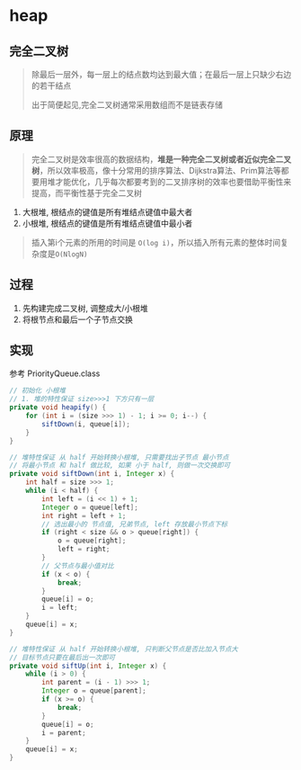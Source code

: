 # heap

## 完全二叉树
>
> 除最后一层外，每一层上的结点数均达到最大值；在最后一层上只缺少右边的若干结点
>
> 出于简便起见,完全二叉树通常采用数组而不是链表存储

## 原理

> 完全二叉树是效率很高的数据结构，**堆是一种完全二叉树或者近似完全二叉树**，所以效率极高，像十分常用的排序算法、Dijkstra算法、Prim算法等都要用堆才能优化，几乎每次都要考到的二叉排序树的效率也要借助平衡性来提高，而平衡性基于完全二叉树

1. 大根堆, 根结点的键值是所有堆结点键值中最大者
2. 小根堆, 根结点的键值是所有堆结点键值中最小者

> 插入第i个元素的所用的时间是 `O(log i)`，所以插入所有元素的整体时间复杂度是`O(NlogN)`

## 过程

1. 先构建完成二叉树, 调整成大/小根堆
2. 将根节点和最后一个子节点交换

## 实现

参考 PriorityQueue.class

``` java
// 初始化 小根堆
// 1. 堆的特性保证 size>>>1 下方只有一层
private void heapify() {
    for (int i = (size >>> 1) - 1; i >= 0; i--) {
        siftDown(i, queue[i]);
    }
}

// 堆特性保证 从 half 开始转换小根堆, 只需要找出子节点 最小节点
// 将最小节点 和 half 做比较, 如果 小于 half, 则做一次交换即可
private void siftDown(int i, Integer x) {
    int half = size >>> 1;
    while (i < half) {
        int left = (i << 1) + 1;
        Integer o = queue[left];
        int right = left + 1;
        // 选出最小的 节点值, 兄弟节点, left 存放最小节点下标
        if (right < size && o > queue[right]) {
            o = queue[right];
            left = right;
        }
        // 父节点与最小值对比
        if (x < o) {
            break;
        }
        queue[i] = o;
        i = left;
    }
    queue[i] = x;
}

// 堆特性保证 从 half 开始转换小根堆, 只判断父节点是否比加入节点大
// 目标节点只要在最后出一次即可
private void siftUp(int i, Integer x) {
    while (i > 0) {
        int parent = (i - 1) >>> 1;
        Integer o = queue[parent];
        if (x >= o) {
            break;
        }
        queue[i] = o;
        i = parent;
    }
    queue[i] = x;
}
```
